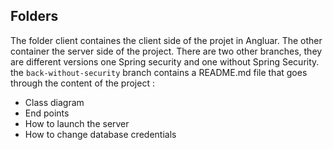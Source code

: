 ## Folders
The folder client containes the client side of the projet in Angluar. The other container the server side of the project. There are two other branches, they are different versions
one Spring security and one without Spring Security. the `back-without-security` branch contains a README.md file that goes through the content of the project :
* Class diagram
* End points
* How to launch the server
* How to change database credentials
